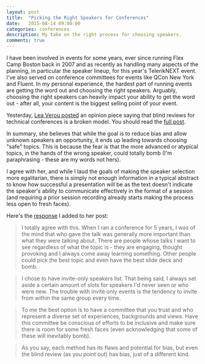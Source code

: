 ```yaml
---
layout: post
title:  "Picking the Right Speakers for Conferences"
date:   2015-08-14 09:00:00
categories: conferences
description: My take on the right process for choosing speakers.
comments: true
---
```


I have been involved in events for some years, ever since running Flex Camp Boston back in 2007 and as recently as handling many aspects of the planning, in particular the speaker lineup, for this year's TelerikNEXT event. I've also served on conference committees for events like QCon New York and Fluent. In my personal experience, the hardest part of running events are getting the word out and choosing the right speakers. Arguably, choosing the right speakers can heavily impact your ability to get the word out - after all, your content is the biggest selling point of your event.

Yesterday, [Lea Verou posted](http://lea.verou.me/2015/08/on-the-blindness-of-blind-reviews/) an opinion piece saying that blind reviews for technical conferences is a broken model. You should read the [full post](http://lea.verou.me/2015/08/on-the-blindness-of-blind-reviews/).

In summary, she believes that while the goal is to reduce bias and allow unknown speakers an opportunity, it ends up leading towards choosing "safe" topics. This is because the fear is that the more advanced or atypical topics, in the hands of the wrong speaker, could totally bomb (I'm paraphrasing - these are my words not hers).

I agree with her, and while I laud the goals of making the speaker selection more egalitarian, there is simply not enough information in a typical abstract to know how successful a presentation will be as the text doesn't indicate the speaker's ability to communicate effectively in the format of a session (and requiring a prior session recording already starts making the process less open to fresh faces).

Here's the [response](http://lea.verou.me/2015/08/on-the-blindness-of-blind-reviews/#comment-2191109856) I added to her post:

> I totally agree with this. When I ran a conference for 5 years, I was of the mind that who gave the talk was generally more important than what they were talking about. There are people whose talks I want to see regardless of what the topic is - they are engaging, thought provoking and I always come away learning something. Other people could pick the best topic and even have the best slide deck and bomb.

> I chose to have invite-only speakers list. That being said, I always set aside a certain amount of slots for speakers I'd never seen or who were new. The trouble with invite only events is the tendency to invite from within the same group every time.

> To me the best option is to have a committee that you trust and who represent a diverse set of experiences, backgrounds and views. Have this committee be conscious of efforts to be inclusive and make sure there is room for some fresh faces (even acknowledging that some of these will inevitably bomb).

> As you say, each method has its flaws and potential for bias, but even the blind review (as you point out) has bias, just of a different kind.
